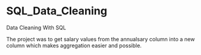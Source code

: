# SQL_Data_Cleaning
Data Cleaning With SQL

The project was to get salary values from the annualsary column into a new column which makes aggregation easier and possible.
